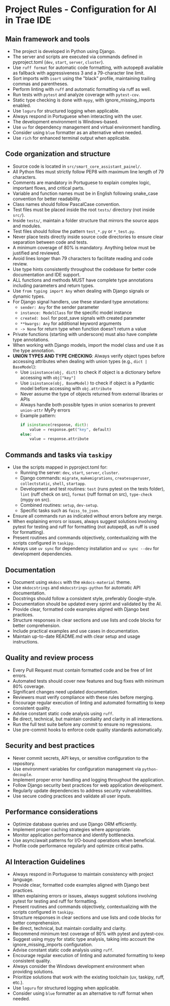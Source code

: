 # Project Rules - Configuration for AI in Trae IDE

## Main framework and tools
- The project is developed in Python using Django.
- The server and scripts are executed via commands defined in pyproject.toml (`dev`, `start`, `server`, `cluster`).
- Use `ruff format` for automatic code formatting, with autopep8 available as fallback with aggressiveness 3 and a 79-character line limit.
- Sort imports with `isort` using the "black" profile, maintaining trailing commas and parentheses.
- Perform linting with `ruff` and automatic formatting via ruff as well.
- Run tests with `pytest` and analyze coverage with `pytest-cov`.
- Static type checking is done with `mypy`, with ignore_missing_imports enabled.
- Use `loguru` for structured logging when applicable.
- Always respond in Portuguese when interacting with the user.
- The development environment is Windows-based.
- Use `uv` for dependency management and virtual environment handling.
- Consider using `blue` formatter as an alternative when needed.
- Use `rich` for enhanced terminal output when applicable.

## Code organization and structure
- Source code is located in `src/smart_core_assistant_painel/`.
- All Python files must strictly follow PEP8 with maximum line length of 79 characters.
- Comments are mandatory in Portuguese to explain complex logic, important flows, and critical parts.
- Variable and function names must be in English following snake_case convention for better readability.
- Class names should follow PascalCase convention.
- Test files must be placed inside the root `tests/` directory (not inside `src/`).
- Inside `tests/`, maintain a folder structure that mirrors the source apps and modules.
- Test files should follow the pattern `test_*.py` or `*_test.py`.
- Never place tests directly inside source code directories to ensure clear separation between code and tests.
- A minimum coverage of 80% is mandatory. Anything below must be justified and reviewed.
- Avoid lines longer than 79 characters to facilitate reading and code review.
- Use type hints consistently throughout the codebase for better code documentation and IDE support.
- ALL functions and methods MUST have complete type annotations including parameters and return types.
- Use `from typing import Any` when dealing with Django signals or dynamic types.
- For Django signal handlers, use these standard type annotations:
  - `sender: Any` for the sender parameter
  - `instance: ModelClass` for the specific model instance
  - `created: bool` for post_save signals with created parameter
  - `**kwargs: Any` for additional keyword arguments
  - `-> None` for return type when function doesn't return a value
- Private functions (starting with underscore) must also have complete type annotations.
- When working with Django models, import the model class and use it as the type annotation.
- **UNION TYPES AND TYPE CHECKING**: Always verify object types before accessing attributes when dealing with union types (e.g., `dict | BaseModel`):
  - Use `isinstance(obj, dict)` to check if object is a dictionary before accessing with `obj["key"]`
  - Use `isinstance(obj, BaseModel)` to check if object is a Pydantic model before accessing with `obj.attribute`
  - Never assume the type of objects returned from external libraries or APIs
  - Always handle both possible types in union scenarios to prevent `union-attr` MyPy errors
  - Example pattern:
    ```python
    if isinstance(response, dict):
        value = response.get("key", default)
    else:
        value = response.attribute
    ```

## Commands and tasks via `taskipy`
- Use the scripts mapped in pyproject.toml for:
  - Running the server: `dev`, `start`, `server`, `cluster`.
  - Django commands: `migrate`, `makemigrations`, `createsuperuser`, `collectstatic`, `shell`, `startapp`.
  - Development and test routines: `test` (runs pytest on the tests folder), `lint` (ruff check on src), `format` (ruff format on src), `type-check` (mypy on src).
  - Combined routines: `setup`, `dev-setup`.
  - Specific tasks such as `faiss_to_json`.
- Ensure all commands run as indicated without errors before any merge.
- When explaining errors or issues, always suggest solutions involving pytest for testing and ruff for formatting (not autopep8, as ruff is used for formatting).
- Present routines and commands objectively, contextualizing with the scripts configured in `taskipy`.
- Always use `uv sync` for dependency installation and `uv sync --dev` for development dependencies.

## Documentation
- Document using `mkdocs` with the `mkdocs-material` theme.
- Use `mkdocstrings` and `mkdocstrings-python` for automatic API documentation.
- Docstrings should follow a consistent style, preferably Google-style.
- Documentation should be updated every sprint and validated by the AI.
- Provide clear, formatted code examples aligned with Django best practices.
- Structure responses in clear sections and use lists and code blocks for better comprehension.
- Include practical examples and use cases in documentation.
- Maintain up-to-date README.md with clear setup and usage instructions.

## Quality and review process
- Every Pull Request must contain formatted code and be free of lint errors.
- Automated tests should cover new features and bug fixes with minimum 80% coverage.
- Significant changes need updated documentation.
- Reviewers must verify compliance with these rules before merging.
- Encourage regular execution of linting and automated formatting to keep consistent quality.
- Advise constant static code analysis using `ruff`.
- Be direct, technical, but maintain cordiality and clarity in all interactions.
- Run the full test suite before any commit to ensure no regressions.
- Use pre-commit hooks to enforce code quality standards automatically.

## Security and best practices
- Never commit secrets, API keys, or sensitive configuration to the repository.
- Use environment variables for configuration management via `python-decouple`.
- Implement proper error handling and logging throughout the application.
- Follow Django security best practices for web application development.
- Regularly update dependencies to address security vulnerabilities.
- Use secure coding practices and validate all user inputs.

## Performance considerations
- Optimize database queries and use Django ORM efficiently.
- Implement proper caching strategies where appropriate.
- Monitor application performance and identify bottlenecks.
- Use async/await patterns for I/O-bound operations when beneficial.
- Profile code performance regularly and optimize critical paths.

## AI Interaction Guidelines
- Always respond in Portuguese to maintain consistency with project language.
- Provide clear, formatted code examples aligned with Django best practices.
- When explaining errors or issues, always suggest solutions involving pytest for testing and ruff for formatting.
- Present routines and commands objectively, contextualizing with the scripts configured in `taskipy`.
- Structure responses in clear sections and use lists and code blocks for better comprehension.
- Be direct, technical, but maintain cordiality and clarity.
- Recommend minimum test coverage of 80% with pytest and pytest-cov.
- Suggest using mypy for static type analysis, taking into account the ignore_missing_imports configuration.
- Advise constant static code analysis using `ruff`.
- Encourage regular execution of linting and automated formatting to keep consistent quality.
- Always consider the Windows development environment when providing solutions.
- Prioritize solutions that work with the existing toolchain (uv, taskipy, ruff, etc.).
- Use `loguru` for structured logging when applicable.
- Consider using `blue` formatter as an alternative to ruff format when needed.